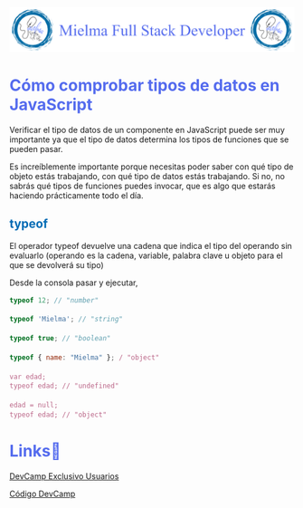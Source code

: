 ![Logo Mielma](logo/Logo%20Encabezado.png)

# <b><font color="#556CEE">Cómo comprobar tipos de datos en JavaScript</font></b>

Verificar el tipo de datos de un componente en JavaScript puede ser muy importante ya que el tipo de datos determina los tipos de funciones que se pueden pasar.

Es increíblemente importante porque necesitas poder saber con qué tipo de objeto estás trabajando, con qué tipo de datos estás trabajando. Si no, no sabrás qué tipos de funciones puedes invocar, que es algo que estarás haciendo prácticamente todo el día.


## <b><font color="#006cb5">typeof</font></b>
El operador typeof devuelve una cadena que indica el tipo del operando sin evaluarlo (operando es la cadena, variable, palabra clave u objeto para el que se devolverá su tipo)

Desde la consola pasar y ejecutar,
```js
typeof 12; // "number"

typeof 'Mielma'; // "string"

typeof true; // "boolean"

typeof { name: "Mielma" }; / "object"

var edad; 
typeof edad; // "undefined"

edad = null; 
typeof edad; // "object"
```


<!-- ## <b><font color="#006cb5">Coding Exercise</font></b> -->

# <b><font color="#556CEE">Links🔗</font></b>

[DevCamp Exclusivo Usuarios](https://basque.devcamp.com/pt-full-stack-development-javascript-python-react/guide/how-to-check-data-types-javascript)  

[Código DevCamp](https://github.com/rails-camp/javascript-programming/blob/179cd0b3441bc8b69a0770c0bc8c42f102325770/section_b_11_typeof.js)

<!-- [Código Mielma]() -->